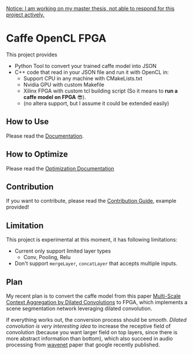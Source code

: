 [Notice: I am working on my master thesis, not able to respond for this project actively.](doc/Notice.md)

# Caffe OpenCL FPGA

This project provides

- Python Tool to convert your trained caffe model into JSON
- C++ code that read in your JSON file and run it with OpenCL in:
  - Support CPU in any machine with CMakeLists.txt
  - Nvidia GPU with custom Makefile
  - Xilinx FPGA with custom tcl building script (So it means to **run a caffe model on FPGA** 😎).
  - (no altera support, but I assume it could be extended easily)


## How to Use

Please read the [Documentation](doc/Usage.md).


## How to Optimize

Please read the [Optimization Documentation](doc/Optimization.md)

## Contribution

If you want to contribute, please read the [Contribution Guide](doc/Contribution_Guide.md), example provided!


## Limitation

This project is experimental at this moment, it has following limitations:

- Current only support limited layer types
  - Conv, Pooling, Relu
- Don't support `mergeLayer`, `concatLayer` that accepts multiple inputs.



## Plan

My recent plan is to convert the caffe model from this paper [Multi-Scale Context Aggregation by Dilated Convolutions](http://arxiv.org/abs/1511.07122) to FPGA, which implements a scene segmentation network leveraging dilated convolution.

If everything works out, the conversion process should be smooth. *Dilated convolution is very interesting idea* to increase the receptive field of convolution (because you want larger field on top layers, since there is more abstract information than bottom), which also succeed in audio processing from [wavenet](https://deepmind.com/blog/wavenet-generative-model-raw-audio/) paper that google recently published.
